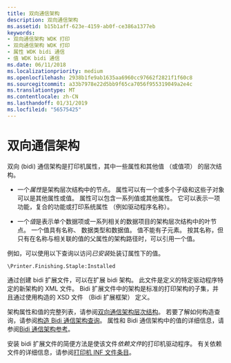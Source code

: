 ```yaml
---
title: 双向通信架构
description: 双向通信架构
ms.assetid: b15b1aff-623e-4159-ab0f-ce386a1377eb
keywords:
- 双向通信架构 WDK 打印
- 双向通信架构 WDK 打印
- 属性 WDK bidi 通信
- 值 WDK bidi 通信
ms.date: 06/11/2018
ms.localizationpriority: medium
ms.openlocfilehash: 2938b1fe9ab1635aa6960cc97662f2821f1f60c8
ms.sourcegitcommit: a33b7978e22d5bb9f65ca7056f955319049a2e4c
ms.translationtype: MT
ms.contentlocale: zh-CN
ms.lasthandoff: 01/31/2019
ms.locfileid: "56575425"
---
```

# <a name="bidirectional-communication-schema"></a>双向通信架构


双向 (bidi) 通信架构是打印机属性，其中一些属性和其他值 （或值项） 的层次结构。

-   一个*属性*是架构层次结构中的节点。 属性可以有一个或多个子级和这些子对象可以是其他属性或值。 属性可以包含一系列值或其他属性。 它可以表示一项功能，复合的功能或打印系统属性 （例如驱动程序名称）。

-   一个*值*是表示单个数据项或一系列相关的数据项目的架构层次结构中的叶节点。 一个值具有名称、 数据类型和数据值。 值不能有子元素。 按其名称，但只有在名称与相关联的值的父属性的架构路径时，可以引用一个值。

例如，可以使用以下查询以访问*已安装*处装订属性下的值。

`\Printer.Finishing.Staple:Installed`

通过创建 bidi 扩展文件，可以在扩展 bidi 架构。 此文件是定义的特定驱动程序特定的新架构的 XML 文件。 Bidi 扩展文件中的架构是标准的打印架构的子集，并且通过使用构造的 XSD 文件 （Bidi 扩展框架） 定义。

架构属性和值的完整列表，请参阅[双向通信架构层次结构](bidirectional-communication-schema-hierarchy.md)。 若要了解如何构造查询，请参阅[构造 Bidi 通信架构查询](constructing-a-bidi-communication-schema-query.md)。 属性和 Bidi 通信架构中的值的详细信息，请参阅[Bidi 通信架构参考](bidi-communications-schema-reference.md)。

安装 bidi 扩展文件的简便方法是使该文件*依赖文件*的打印机驱动程序。 有关依赖文件的详细信息，请参阅[打印机 INF 文件条目](printer-inf-file-entries.md)。
